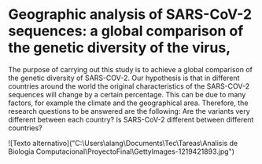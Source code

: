 # Geographic analysis of SARS-CoV-2 sequences: a global comparison of the genetic diversity of the virus,

The purpose of carrying out this study is to achieve a global comparison of the genetic diversity of SARS-COV-2. Our hypothesis is that in different countries around the world the original characteristics of the SARS-COV-2 sequences will change by a certain percentage. This can be due to many factors, for example the climate and the geographical area. Therefore, the research questions to be answered are the following: Are the variants very different between each country? Is SARS-CoV-2 different between different countries?

![Texto alternativo]("C:\Users\alang\Documents\Tec\Tareas\Analisis de Biologia Computacional\ProyectoFinal\GettyImages-1219421893.jpg")
